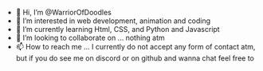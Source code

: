 - 👋 Hi, I’m @WarriorOfDoodles
- 👀 I’m interested in web development, animation and coding
- 🌱 I’m currently learning Html, CSS, and Python and Javascript
- 💞️ I’m looking to collaborate on ... nothing atm
- 📫 How to reach me ... I currently do not accept any form of contact atm, but if you do see me on discord or on github and wanna chat feel free to

<!---
WarriorOfDoodles/WarriorOfDoodles is a ✨ special ✨ repository because its `README.md` (this file) appears on your GitHub profile.
You can click the Preview link to take a look at your changes.
--->
